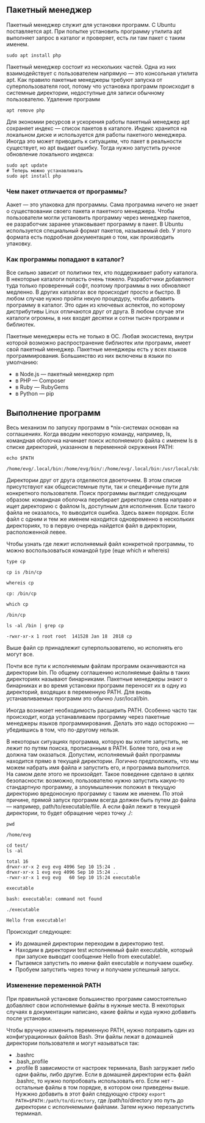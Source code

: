 ## Пакетный менеджер

Пакетный менеджер служит для установки программ. С Ubuntu поставляется apt. При попытке установить программу утилита apt выполняет запрос в каталог и проверяет, есть ли там пакет с таким именем.
```
sudo apt install php
```
Пакетный менеджер состоит из нескольких частей. Одна из них взаимодействует с пользователем напрямую — это консольная утилита apt. Как правило пакетные менеджеры требуют запуска от суперпользователя root, потому что установка программ происходит в системные директории, недоступные для записи обычному пользователю.
Удаление программ
```
apt remove php
```
Для экономии ресурсов и ускорения работы пакетный менеджер apt сохраняет индекс — список пакетов в каталоге. Индекс хранится на локальном диске и используется для работы пакетного менеджера. Иногда это может приводить к ситуациям, что пакет в реальности существует, но apt выдает ошибку. Тогда нужно запустить ручное обновление локального индекса:
```
sudo apt update
# Теперь можно устанавливать
sudo apt install php
```
### Чем пакет отличается от программы?

Аакет — это упаковка для программы. Сама программа ничего не знает о существовании своего пакета и пакетного менеджера. Чтобы пользователи могли установить программу через менеджер пакетов, ее разработчик заранее упаковывает программу в пакет. В Ubuntu используется специальный формат пакетов, называемый deb. У этого формата есть подробная документация о том, как производить упаковку.

### Как программы попадают в каталог?

Все сильно зависит от политики тех, кто поддерживает работу каталога. В некоторые каталоги попасть очень тяжело. Разработчики добавляют туда только проверенный софт, поэтому программы в них обновляют медленно. В других каталогах все происходит просто и быстро. В любом случае нужно пройти некую процедуру, чтобы добавить программу в каталог. Это один из ключевых аспектов, по которому дистрибутивы Linux отличаются друг от друга. В любом случае эти каталоги огромны, в них входят десятки и сотни тысяч программ и библиотек.


Пакетные менеджеры есть не только в ОС. Любая экосистема, внутри которой возможно распространение библиотек или программ, имеет свой пакетный менеджер. Пакетные менеджеры есть у всех языков программирования. Большинство из них включены в языки по умолчанию:
- в Node.js — пакетный менеджер npm
- в PHP — Composer
- в Ruby — RubyGems
- в Python — pip

## Выполнение программ 
Весь механизм по запуску программ в *nix-системах основан на соглашениях. Когда вводим некоторую команду, например, ls, командная оболочка начинает поиск исполняемого файла с именем ls в списке директорий, указанном в переменной окружения PATH:
```
echo $PATH

/home/evg/.local/bin:/home/evg/bin/:/home/evg/.local/bin:/usr/local/sbin:/usr/local/bin:/usr/sbin:/usr/bin:/sbin:/bin
```
Директории друг от друга отделяются двоеточием. В этом списке присутствуют как общесистемные пути, так и специфичные пути для конкретного пользователя. Поиск программы выглядит следующим образом: командная оболочка перебирает директории слева направо и ищет директорию с файлом ls, доступным для исполнения. Если такого файла не оказалось, то выводится ошибка. Здесь важен порядок. Если файл с одним и тем же именем находится одновременно в нескольких директориях, то в первую очередь найдется файл в директории, расположенной левее.

Чтобы узнать где лежит исполняемый файл конкретной программы, то можно воспользоваться командой type (еще which и whereis)
```
type cp

cp is /bin/cp

whereis cp

cp: /bin/cp

which cp

/bin/cp

ls -al /bin | grep cp

-rwxr-xr-x 1 root root  141528 Jan 18  2018 cp
```
Выше файл cp принадлежит суперпользователю, но исполнять его могут все.

Почти все пути к исполняемым файлам программ оканчиваются на директории bin. По общему соглашению исполняемые файлы в таких директориях называют бинарниками. Пакетные менеджеры знают о бинарниках и во время установки программ переносят их в одну из директорий, входящих в переменную PATH. Для вновь устанавливаемых программ это обычно /usr/local/bin.

Иногда возникает необходимость расширить PATH. Особенно часто так происходит, когда устанавливаем программу через пакетные менеджеры языков программирования. Делать это надо осторожно — убедившись в том, что по-другому нельзя.

В некоторых ситуациях программа, которую вы хотите запустить, не лежит по путям поиска, прописанным в PATH. Более того, она и не должна там оказаться. Допустим, исполняемый файл программы находится прямо в текущей директории. Логично предположить, что мы можем набрать имя файла и запустить его, и программа выполнится. На самом деле этого не произойдет. Такое поведение сделано в целях безопасности: возможно, пользователю нужно запустить какую-то стандартную программу, а злоумышленник положил в текущую директорию вредоносную программу с таким же именем. По этой причине, прямой запуск программ всегда должен быть путем до файла — например, path/to/executable/file. А если файл лежит в текущей директории, то будет обращение через точку ./:
```
pwd

/home/evg

cd test/
ls -al

total 16
drwxr-xr-x 2 evg evg 4096 Sep 10 15:24 .
drwxr-xr-x 1 evg evg 4096 Sep 10 15:24 ..
-rwxr-xr-x 1 evg evg   60 Sep 10 15:24 executable

executable

bash: executable: command not found

./executable

Hello from executable!
```
Происходит следующее:
- Из домашней директории переходим в директорию test.
- Находим в директории test исполняемый файл executable, который при запуске выводит сообщение Hello from executable!.
- Пытаемся запустить по имени файл executable и получаем ошибку.
- Пробуем запустить через точку и получаем успешный запуск.

### Изменение переменной PATH
При правильной установке большинство программ самостоятельно добавляют свои исполняемые файлы в нужные места. В некоторых случаях в документации написано, какие файлы и куда нужно добавить после установки.

Чтобы вручную изменить переменную PATH, нужно поправить один из конфигурационных файлов Bash. Эти файлы лежат в домашней директории пользователя и могут называться так:
- .bashrc
- .bash_profile
- .profile
В зависимости от настроек терминала, Bash загружает либо одни файлы, либо другие. Если в домашней директории есть файл .bashrc, то нужно попробовать использовать его. Если нет - остальные файлы в том порядке, в котором они приведены выше. Нужжно добавить в этот файл следующую строку `export PATH=$PATH:/path/to/directory`, где /path/to/directory это путь до директории с исполняемыми файлами. Затем нужно перезапустить терминал.

